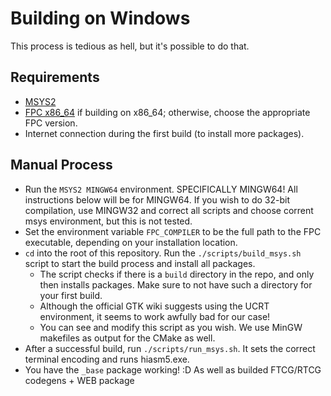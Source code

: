 # Building on Windows
This process is tedious as hell, but it's possible to do that.

## Requirements
- [MSYS2](https://www.msys2.org/)
- [FPC x86_64](https://sourceforge.net/projects/freepascal/files/Win32/3.2.2/fpc-3.2.2.i386-win32.cross.x86_64-win64.exe/download) if building on x86_64; otherwise, choose the appropriate FPC version.
- Internet connection during the first build (to install more packages).

## Manual Process
- Run the `MSYS2 MINGW64` environment. SPECIFICALLY MINGW64! All instructions below will be for MINGW64. If you wish to do 32-bit compilation, use MINGW32 and correct all scripts and choose corrent msys environment, but this is not tested.
- Set the environment variable `FPC_COMPILER` to be the full path to the FPC executable, depending on your installation location.
- `cd` into the root of this repository. Run the `./scripts/build_msys.sh` script to start the build process and install all packages.
  - The script checks if there is a `build` directory in the repo, and only then installs packages. Make sure to not have such a directory for your first build.
  - Although the official GTK wiki suggests using the UCRT environment, it seems to work awfully bad for our case!
  - You can see and modify this script as you wish. We use MinGW makefiles as output for the CMake as well.
- After a successful build, run `./scripts/run_msys.sh`. It sets the correct terminal encoding and runs hiasm5.exe.
- You have the `_base` package working! :D As well as builded FTCG/RTCG codegens + WEB package